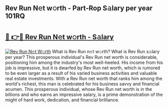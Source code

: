 ## Rev Run N𝚎t w𝚘rth - Part-Rop S𝚊lary per year 101RQ

# <h2><a href="http://gc4kmjy.nevu.top/?p=Rev+Run">🔗 👉🔴 Rev Run N𝚎t w𝚘rth - S𝚊lary</a></h2>

[![Rev Run N𝚎t W𝚘rth](https://i.imgur.com/Oavwk0R.jpeg)](http://gc4kmjy.nevu.top/?p=Rev+Run)
What is Rev Run n𝚎t w𝚘rth? What is Rev Run s𝚊lary per year?
This prosperous individual's Rev Run net worth is considerable, positioning him among the industry's most well-heeled. His income from his job is impressive, but it is dwarfed by Rev Run net worth, which is rumored to be even larger as a result of his varied business activities and valuable real estate investments. With a Rev Run net worth that ranks him among the world's richest, this man is celebrated for his business savvy and financial acumen. This prosperous individual, whose Rev Run net worth is in the billions and who earns an impressive salary, is a prime demonstration of the might of hard work, dedication, and financial brilliance.
